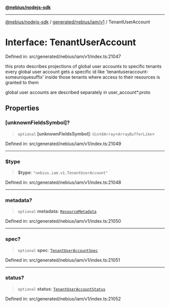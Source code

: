 [**@nebius/nodejs-sdk**](../../../../../README.md)

---

[@nebius/nodejs-sdk](../../../../../README.md) / [generated/nebius/iam/v1](../README.md) / TenantUserAccount

# Interface: TenantUserAccount

Defined in: src/generated/nebius/iam/v1/index.ts:21047

this proto describes projections of global user accounts to specific tenants
every global user account gets a specific id like 'tenantuseraccount-someuniquesuffix'
inside those tenants where access to their resources is granted to them

global user accounts are described separately in user_account\*.proto

## Properties

### \[unknownFieldsSymbol\]?

> `optional` **\[unknownFieldsSymbol\]**: `Uint8Array`\<`ArrayBufferLike`\>

Defined in: src/generated/nebius/iam/v1/index.ts:21049

---

### $type

> **$type**: `"nebius.iam.v1.TenantUserAccount"`

Defined in: src/generated/nebius/iam/v1/index.ts:21048

---

### metadata?

> `optional` **metadata**: [`ResourceMetadata`](../../../common/v1/interfaces/ResourceMetadata.md)

Defined in: src/generated/nebius/iam/v1/index.ts:21050

---

### spec?

> `optional` **spec**: [`TenantUserAccountSpec`](TenantUserAccountSpec.md)

Defined in: src/generated/nebius/iam/v1/index.ts:21051

---

### status?

> `optional` **status**: [`TenantUserAccountStatus`](TenantUserAccountStatus.md)

Defined in: src/generated/nebius/iam/v1/index.ts:21052
